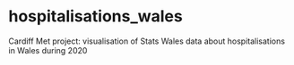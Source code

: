 # hospitalisations_wales
Cardiff Met project: visualisation of Stats Wales data about hospitalisations in Wales during 2020
